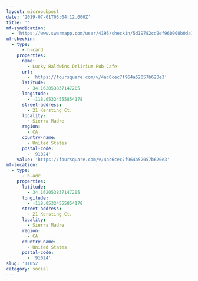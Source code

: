 ```yaml
---
layout: micropubpost
date: '2019-07-01T03:04:12.000Z'
title: ''
mf-syndication:
  - 'https://www.swarmapp.com/user/4195/checkin/5d19782cd2ef960008b0da1f'
mf-checkin:
  - type:
      - h-card
    properties:
      name:
        - Lucky Baldwins Delirium Pub Cafe
      url:
        - 'https://foursquare.com/v/4ac6cec7f964a52057b620e3'
      latitude:
        - 34.162053837147205
      longitude:
        - -118.05324555854178
      street-address:
        - 21 Kersting Ct.
      locality:
        - Sierra Madre
      region:
        - CA
      country-name:
        - United States
      postal-code:
        - '91024'
    value: 'https://foursquare.com/v/4ac6cec7f964a52057b620e3'
mf-location:
  - type:
      - h-adr
    properties:
      latitude:
        - 34.162053837147205
      longitude:
        - -118.05324555854178
      street-address:
        - 21 Kersting Ct.
      locality:
        - Sierra Madre
      region:
        - CA
      country-name:
        - United States
      postal-code:
        - '91024'
slug: '11052'
category: social
---
```

